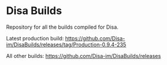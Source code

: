 # Disa Builds

Repository for all the builds compiled for Disa.

Latest production build: https://github.com/Disa-im/DisaBuilds/releases/tag/Production-0.9.4-235

All other builds: https://github.com/Disa-im/DisaBuilds/releases
